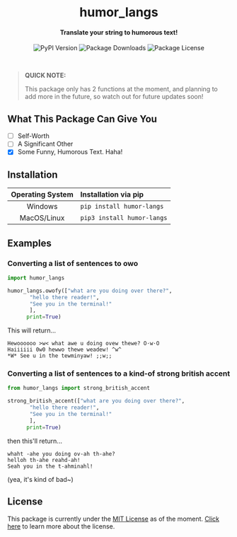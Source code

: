 <h1 align="center">humor_langs</h1>
<h4 align="center">Translate your string to humorous text!</h4>

<p align="center">
    <img alt="PyPI Version" src="https://img.shields.io/pypi/v/humor_langs">
    <img alt="Package Downloads" src="https://static.pepy.tech/personalized-badge/humor-langs?period=total&units=international_system&left_color=grey&right_color=blue&left_text=Downloads">
    <img alt="Package License" src="https://img.shields.io/github/license/Makiyu-py/humor_langs">
</p>

<br>

> **QUICK NOTE:**
>   
> This package only has 2 functions at the moment, and planning to add more in the future, 
> so watch out for future updates soon!

## What This Package Can Give You
- [ ] Self-Worth
- [ ] A Significant Other
- [x] Some Funny, Humorous Text. Haha!

## Installation
| Operating System |    Installation via pip    |
| :--------------: |    :------------------     |
|      Windows     | `pip install humor-langs`  |
|    MacOS/Linux   | `pip3 install humor-langs` |

## Examples

### Converting a list of sentences to owo
```python
import humor_langs

humor_langs.owofy(["what are you doing over there?",
       "hello there reader!",
       "See you in the terminal!"
       ],
      print=True)
```
This will return...
```
Hewoooooo >w< what awe u doing ovew thewe? O·w·O
Haiiiiii 0w0 hewwo thewe weadew! ^w^
*W* See u in the tewminyaw! ;;w;;
```

### Converting a list of sentences to a kind-of strong british accent
```python
from humor_langs import strong_british_accent

strong_british_accent(["what are you doing over there?",
       "hello there reader!",
       "See you in the terminal!"
       ],
      print=True)
```
then this'll return...
```
whaht -ahe you doing ov-ah th-ahe?
helloh th-ahe reahd-ah!
Seah you in the t-ahminahl!
```
(yea, it's kind of bad~)

## License
This package is currently under the [MIT License](https://github.com/Makiyu-py/humor_langs/blob/master/LICENSE) 
as of the moment.
[Click here](https://choosealicense.com/licenses/mit/)
to learn more about the license.
